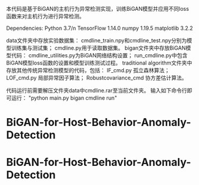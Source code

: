 本代码是基于BiGAN的主机行为异常检测实现，训练BiGAN模型并应用不同loss函数来对主机行为进行异常检测。

Dependencies:
	Python 3.7/n
	TensorFlow 1.14.0
	numpy 1.19.5
	matplotlib 3.2.2

data文件夹中存放实验数据集：
	cmdline_train.npy和cmdline_test.npy分别为模型训练集与测试集；
	cmdline.py用于读取数据集。
bigan文件夹中存放BiGAN模型代码：
	cmdline_utilities.py为BiGAN网络结构设置；
	run_cmdline.py中包含BiGAN模型loss函数的设置和模型训练测试过程。
traditional algorithm文件夹中存放其他传统异常检测模型的代码，包括：
	IF_cmd.py 孤立森林算法；
	LOF_cmd.py 局部异常因子算法；
	Robustcovariance_cmd 协方差估计算法。

代码运行前需要解压文件夹data中cmdline.rar至当前文件夹。
输入如下命令行即可运行：
	"python main.py bigan cmdline run"
# BiGAN-for-Host-Behavior-Anomaly-Detection
# BiGAN-for-Host-Behavior-Anomaly-Detection
